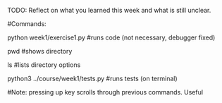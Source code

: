 TODO: Reflect on what you learned this week and what is still unclear.

#Commands:

python week1/exercise1.py
#runs code (not necessary, debugger fixed)

pwd
#shows directory

ls
#lists directory options

python3 ../course/week1/tests.py 
#runs tests (on terminal)

#Note: pressing up key scrolls through previous commands. Useful
